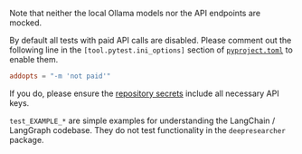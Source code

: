 Note that neither the local Ollama models nor the API endpoints are mocked.

By default all tests with paid API calls are disabled. Please comment out the following line in the `[tool.pytest.ini_options]` section of [`pyproject.toml`](../pyproject.toml) to enable them. 
```toml
addopts = "-m 'not paid'"
```
If you do, please ensure the [repository secrets](../.github/workflows/build.yml#27) include all necessary API keys.

`test_EXAMPLE_*` are simple examples for understanding the LangChain / LangGraph codebase. They do not test functionality in the `deepresearcher` package.
